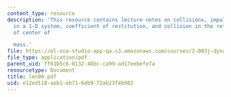 ```yaml
---
content_type: resource
description: 'This resource contains lecture notes on collisions, impulses, collisions
  in a 1-D system, coefficient of restitution, and collision in the reference frame
  of center of

  mass.'
file: https://ol-ocw-studio-app-qa.s3.amazonaws.com/courses/2-003j-dynamics-and-control-i-spring-2007/e12ed118aeb1eb716db972ab23f4b982_lec06.pdf
file_type: application/pdf
parent_uid: ff6105c6-0132-46bc-ca99-ad17eebefe7a
resourcetype: Document
title: lec06.pdf
uid: e12ed118-aeb1-eb71-6db9-72ab23f4b982
---
```

